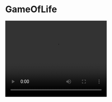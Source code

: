 # GameOfLife
<video width="320" height="240" controls>
  <source src="https://github.com/MyDum-bsu/GameOfLife/blob/main/Screencast%20from%2021.03.2023%2021_21_18%20(online-video-cutter.com).mp4">
  Your browser does not support the video tag.
</video>
